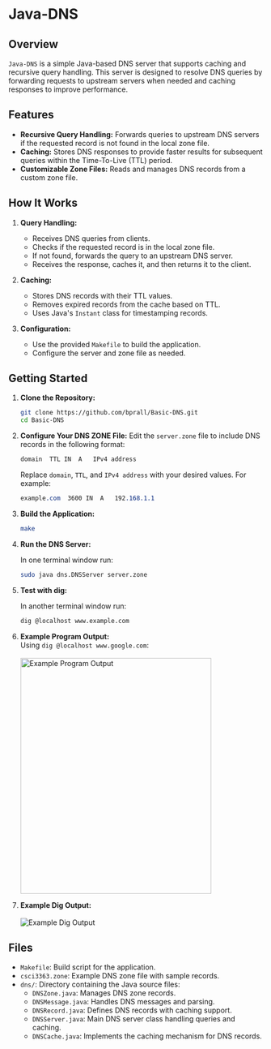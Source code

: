 # Java-DNS

## Overview

`Java-DNS` is a simple Java-based DNS server that supports caching and recursive query handling. This server is designed to resolve DNS queries by forwarding requests to upstream servers when needed and caching responses to improve performance.

## Features

- **Recursive Query Handling:** Forwards queries to upstream DNS servers if the requested record is not found in the local zone file.
- **Caching:** Stores DNS responses to provide faster results for subsequent queries within the Time-To-Live (TTL) period.
- **Customizable Zone Files:** Reads and manages DNS records from a custom zone file.

## How It Works

1. **Query Handling:**
   - Receives DNS queries from clients.
   - Checks if the requested record is in the local zone file.
   - If not found, forwards the query to an upstream DNS server.
   - Receives the response, caches it, and then returns it to the client.

2. **Caching:**
   - Stores DNS records with their TTL values.
   - Removes expired records from the cache based on TTL.
   - Uses Java's `Instant` class for timestamping records.

3. **Configuration:**
   - Use the provided `Makefile` to build the application.
   - Configure the server and zone file as needed.

## Getting Started

1. **Clone the Repository:**

   ```sh
   git clone https://github.com/bprall/Basic-DNS.git
   cd Basic-DNS
    ```
2. **Configure Your DNS ZONE File:**
    Edit the `server.zone` file to include DNS records in the following format:
        
    ```css
    domain  TTL IN  A   IPv4 address
    ```
    
    Replace `domain`, `TTL`, and `IPv4 address` with your desired values. For example:
        
    ```css 
    example.com  3600 IN  A   192.168.1.1
    ```

3. **Build the Application:**
    ```sh
    make
    ```
4. **Run the DNS Server:**
    
    In one terminal window run:
    ```sh
    sudo java dns.DNSServer server.zone
    ```

5. **Test with dig:**
    
    In another terminal window run:
    ```sh
    dig @localhost www.example.com
    ```

6. **Example Program Output:**
    <br>
    Using `dig @localhost www.google.com`:
    <br>
    <br>
    <img src="https://cdn.glitch.global/3874a658-483f-41ac-b439-3b48eab1370f/dns-img.png?v=1722040052514" alt="Example Program Output" width="377" height="465"/>

7. **Example Dig Output:**
    <br>
    <br>
    <img src="https://cdn.glitch.global/3874a658-483f-41ac-b439-3b48eab1370f/dns-dig-img.png?v=1722204194235" alt="Example Dig Output"/>


## Files
- `Makefile`: Build script for the application.
- `csci3363.zone`: Example DNS zone file with sample records.
- `dns/`: Directory containing the Java source files:
    - `DNSZone.java`: Manages DNS zone records.
    - `DNSMessage.java`: Handles DNS messages and parsing.
    - `DNSRecord.java`: Defines DNS records with caching support.
    - `DNSServer.java`: Main DNS server class handling queries and caching.
    - `DNSCache.java`: Implements the caching mechanism for DNS records.
